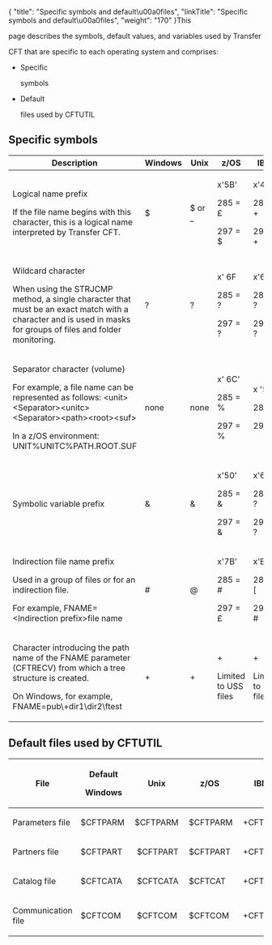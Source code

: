 {
    "title": "Specific symbols and default\u00a0files",
    "linkTitle": "Specific symbols and default\u00a0files",
    "weight": "170"
}This
page describes the symbols, default values, and variables used by Transfer
CFT that are specific to each operating system and comprises:

-   Specific
    symbols
-   Default
    files used by CFTUTIL

## Specific symbols

<table cellspacing="0">
   <col/>
   <col/>
   <col/>
   <col/>
   <col/>
   <thead>
      <tr>
         <th>Description</th>
         <th>Windows</th>
         <th>Unix</th>
         <th>z/OS</th>
         <th>IBM i </th>
      </tr>
   </thead>
   <tbody>
      <tr>
         <td>
            <p>Logical name prefix</p>
            <p>If the file name begins with this character, this is a logical name interpreted by Transfer CFT.</p>
         </td>
         <td>$          </td>
         <td>$ or _         </td>
         <td>
            <p>x'5B'</p>
            <p>285 = £</p>
            <p>297 = $</p>
         </td>
         <td>
            <p>x'4E'</p>
            <p>285 = +</p>
            <p>297 = +</p>
         </td>
      </tr>
      <tr>
         <td>
            <p>Wildcard character</p>
            <p>When using the STRJCMP method, a single character that must be an exact match with a character and is used in masks for groups of files and folder monitoring. </p>
         </td>
         <td>?         </td>
         <td>?         </td>
         <td>
            <p>x' 6F</p>
            <p>285 = ?</p>
            <p>297 = ?</p>
         </td>
         <td>
            <p>x'6F'</p>
            <p>285 = ? </p>
            <p>297 = ? </p>
         </td>
      </tr>
      <tr>
         <td>
            <p>Separator character (volume)</p>
            <p>For example, a file name can be represented as follows: &lt;unit&gt;&lt;Separator&gt;&lt;unitc&gt;&lt;Separator&gt;&lt;path&gt;&lt;root&gt;&lt;suf&gt;</p>
            <p>In a z/OS environment: UNIT%UNITC%PATH.ROOT.SUF</p>
         </td>
         <td>none         </td>
         <td>none         </td>
         <td>
            <p>x' 6C'</p>
            <p>285 = %</p>
            <p>297 = %</p>
         </td>
         <td>
            <p>x '5E'</p>
            <p>285 = ;</p>
            <p>297 = ;</p>
         </td>
      </tr>
      <tr>
         <td>Symbolic variable prefix         </td>
         <td>&amp;         </td>
         <td>&amp;         </td>
         <td>
            <p>x'50'</p>
            <p>285 = &amp; </p>
            <p>297 = &amp; </p>
         </td>
         <td>
            <p>x'6F'</p>
            <p>285 = ? </p>
            <p>297 = ? </p>
         </td>
      </tr>
      <tr>
         <td>
            <p>Indirection file name prefix </p>
            <p>Used in a group of files or for an indirection file. </p>
            <p>For example, FNAME=&lt;Indirection prefix&gt;file name</p>
         </td>
         <td>#         </td>
         <td>@         </td>
         <td>
            <p>x'7B’</p>
            <p>285 = #</p>
            <p>297 = £ </p>
         </td>
         <td>
            <p>x'B1'</p>
            <p>285 = [ </p>
            <p>297 = # </p>
         </td>
      </tr>
      <tr>
         <td>
            <p>Character introducing the path name of the FNAME parameter (CFTRECV) from which a tree structure is created.</p>
            <p>On Windows, for example, FNAME=pub\+dir1\dir2\ftest</p>
         </td>
         <td>+         </td>
         <td>+         </td>
         <td>
            <p>+</p>
            <p>Limited to USS files</p>
         </td>
         <td>
            <p>+  </p>
            <p>Limited to HFS files</p>
         </td>
      </tr>
   </tbody>
</table>

## Default files used by CFTUTIL

<table cellspacing="0">
   <col/>
   <col/>
   <col/>
   <col/>
   <col/>
   <thead>
      <tr>
         <th>
            <p>File</p>
</th>
         <th>
            <p>Default </p>
            <p>Windows</p>
</th>
         <th>
            <p>Unix</p>
</th>
         <th>
            <p>z/OS</p>
</th>
         <th>
            <p>IBM i </p>
</th>
      </tr>
   </thead>
   <tbody>
      <tr>
         <td>
            <p>Parameters file </p>
         </td>
         <td>
            <p>$CFTPARM </p>
         </td>
         <td>
            <p>$CFTPARM</p>
         </td>
         <td>
            <p> $CFTPARM</p>
         </td>
         <td>
            <p> +CFTPARM</p>
         </td>
      </tr>
      <tr>
         <td>
            <p>Partners file </p>
         </td>
         <td>
            <p>$CFTPART </p>
         </td>
         <td>
            <p> $CFTPART</p>
         </td>
         <td>
            <p> $CFTPART</p>
         </td>
         <td>
            <p> +CFTPART</p>
         </td>
      </tr>
      <tr>
         <td>
            <p>Catalog file </p>
         </td>
         <td>
            <p>$CFTCATA</p>
         </td>
         <td>
            <p> $CFTCATA</p>
         </td>
         <td>
            <p> $CFTCAT</p>
         </td>
         <td>
            <p> +CFTCAT</p>
         </td>
      </tr>
      <tr>
         <td>
            <p>Communication file </p>
         </td>
         <td>
            <p>$CFTCOM  </p>
         </td>
         <td>
            <p> $CFTCOM</p>
         </td>
         <td>
            <p> $CFTCOM</p>
         </td>
         <td>
            <p> +CFTCOM</p>
         </td>
      </tr>
   </tbody>
</table>
